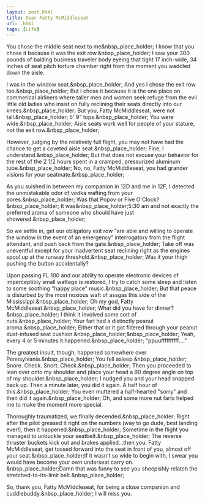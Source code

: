 ```yaml
---
layout: post.html
title: Dear Fatty McMiddleseat
url: .html
tags: [Life]
---
```

You chose the middle seat next to me&nbsp_place_holder; I know that you chose it because it was the exit row.&nbsp_place_holder; I saw your 300 pounds of balding business traveler body eyeing that tight 17 inch-wide, 34 inches of seat pitch torture chamber right from the moment you waddled down the aisle.   
  
I was in the window seat.&nbsp_place_holder; And yes I chose the exit row too.&nbsp_place_holder; But I chose it because it is the one place on commerical airliners where taller men and women seek refuge from the evil little old ladies who insist on fully reclining their seats directly into our knees.&nbsp_place_holder; But you, Fatty McMiddleseat, were not tall.&nbsp_place_holder; 5' 9" tops.&nbsp_place_holder; You were wide.&nbsp_place_holder; Aisle seats work well for people of your stature, not the exit row.&nbsp_place_holder;  
  
However, judging by the relatively full flight, you may not have had the chance to get a coveted aisle seat.&nbsp_place_holder; Fine, I understand.&nbsp_place_holder; But that does not excuse your behavior for the rest of the 2 1/2 hours spent in a cramped, pressurized aluminum tube.&nbsp_place_holder; No, no, Fatty McMiddleseat, you had grander visions for your seatmate.&nbsp_place_holder;   
  
As you suished in between my companion in 12D and me in 12F, I detected the unmistakable odor of vodka wafting from your pores.&nbsp_place_holder; Was that Popov or Five O'Clock?&nbsp_place_holder; It was&nbsp_place_holder;5:30 am and not exactly the preferred aroma of someone who should have just showered.&nbsp_place_holder;   
  
So we settle in, get our obligatory exit row "are able and willing to operate the window in the event of an emergency" interrogatory from the flight attendant, and push back from the gate.&nbsp_place_holder; Take off was uneventful except for your inadvertent seat reclining right as the engines spool up at the runway threshold.&nbsp_place_holder; Was it your thigh pushing the button accidentally?   
  
Upon passing FL 100 and our ability to operate electronic devices of imperceptibly small wattage is restored, I try to catch some sleep and listen to some soothing "happy place" music.&nbsp_place_holder; But that peace is disturbed by the most noxious waft of assgas this side of the Mississippi.&nbsp_place_holder; Oh my god, Fatty McMiddleseat.&nbsp_place_holder; What did you have for dinner?&nbsp_place_holder; I think it involved some sort of nuts.&nbsp_place_holder; Your fart had a distinctly peanut aroma.&nbsp_place_holder; Either that or it got filtered through your peanut dust-infused seat cushion.&nbsp_place_holder;&nbsp_place_holder; Yeah, every 4 or 5 minutes it happened.&nbsp_place_holder; "ppuuffffffffff...."   
  
The greatest insult, though, happened somewhere over Pennsylvania.&nbsp_place_holder; You fell asleep.&nbsp_place_holder; Snore. Check. Snort. Check.&nbsp_place_holder; Then you proceeded to lean over onto my shoulder and place your head a 90 degree angle on top of my shoulder.&nbsp_place_holder; I nudged you and your head snapped back up. Then a minute later, you did it again. A half hour of this.&nbsp_place_holder; You even muttered a half-hearted "sorry" and then did it again.&nbsp_place_holder; Oh, and some more nut farts helped me to make the moment more special.   
  
Thoroughly traumatized, we finally decended.&nbsp_place_holder; Right after the pilot greased it right on the numbers (way to go dude, best landing ever!), then it happened.&nbsp_place_holder; Sometime in the flight you managed to unbuckle your seatbelt.&nbsp_place_holder; The reverse thruster buckets kick out and brakes applied...then you, Fatty McMiddleseat, get tossed forward into the seat in front of you, almost off your seat.&nbsp_place_holder;If it wasn't so wide to begin with, I swear you would have become your own underseat carry on. &nbsp_place_holder;Damn that was funny to see you sheepishly relatch the stretched-to-its-limit belt.&nbsp_place_holder;   
  
So, thank you, Fatty McMiddleseat, for being a close companion and cuddlebuddy.&nbsp_place_holder; I will miss you. 
